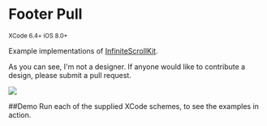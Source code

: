 Footer Pull
===========

<sup>XCode 6.4+ iOS 8.0+</sup>

Example implementations of [InfiniteScrollKit](https://github.com/rob-nash/InfiniteScrollKit.git).

As you can see, I'm not a designer. If anyone would like to contribute a design, please submit a pull request.

![](http://i.imgur.com/eYyPetI.gif)

##Demo
Run each of the supplied XCode schemes, to see the examples in action.
